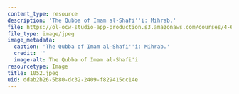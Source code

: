 ```yaml
---
content_type: resource
description: 'The Qubba of Imam al-Shafi''i: Mihrab.'
file: https://ol-ocw-studio-app-production.s3.amazonaws.com/courses/4-615-the-architecture-of-cairo-spring-2002/ddab2b265b80dc322409f829415cc14e_1052.jpeg
file_type: image/jpeg
image_metadata:
  caption: 'The Qubba of Imam al-Shafi''i: Mihrab.'
  credit: ''
  image-alt: The Qubba of Imam al-Shafi'i
resourcetype: Image
title: 1052.jpeg
uid: ddab2b26-5b80-dc32-2409-f829415cc14e
---
```

